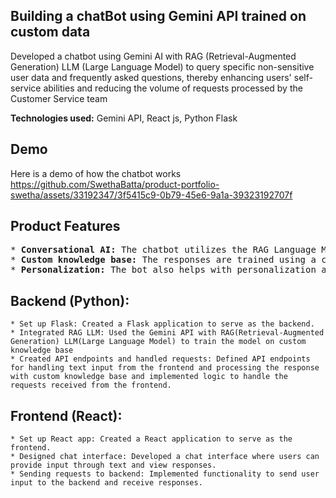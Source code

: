 ## Building a chatBot using Gemini API trained on custom data
Developed a chatbot using Gemini AI with RAG (Retrieval-Augmented Generation) LLM (Large Language Model) to query specific non-sensitive user data and frequently asked questions, thereby enhancing users' self-service abilities and reducing the volume 
of requests processed by the Customer Service team

**Technologies used:** Gemini API, React js, Python Flask
 

## Demo
Here is a demo of how the chatbot works
https://github.com/SwethaBatta/product-portfolio-swetha/assets/33192347/3f5415c9-0b79-45e6-9a1a-39323192707f


## Product Features
<pre>
* <b>Conversational AI:</b> The chatbot utilizes the RAG Language Model architecture to generate contextually relevant responses to user queries in text format.
* <b>Custom knowledge base:</b> The responses are trained using a custom knowledge base which helps users with easy access to frequently requested information.
* <b>Personalization:</b> The bot also helps with personalization as it provides information related to the user's account and assists the user in completing tasks that would otherwise require the user to navigate to the website or app. 
</pre>


## Backend (Python):
```
* Set up Flask: Created a Flask application to serve as the backend.
* Integrated RAG LLM: Used the Gemini API with RAG(Retrieval-Augmented Generation) LLM(Large Language Model) to train the model on custom knowledge base
* Created API endpoints and handled requests: Defined API endpoints for handling text input from the frontend and processing the response with custom knowledge base and implemented logic to handle the requests received from the frontend.
```

## Frontend (React):
```
* Set up React app: Created a React application to serve as the frontend.
* Designed chat interface: Developed a chat interface where users can provide input through text and view responses.
* Sending requests to backend: Implemented functionality to send user input to the backend and receive responses.
```
